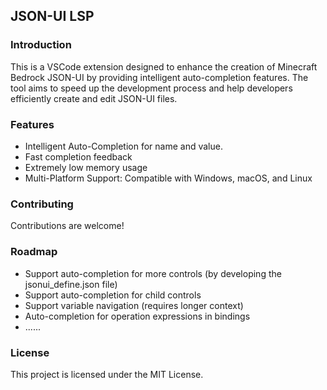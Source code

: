 ## JSON-UI LSP
### Introduction
This is a VSCode extension designed to enhance the creation of Minecraft Bedrock JSON-UI by providing intelligent auto-completion features. The tool aims to speed up the development process and help developers efficiently create and edit JSON-UI files.

### Features
- Intelligent Auto-Completion for name and value.
- Fast completion feedback
- Extremely low memory usage
- Multi-Platform Support: Compatible with Windows, macOS, and Linux

### Contributing
Contributions are welcome!

### Roadmap

- Support auto-completion for more controls (by developing the jsonui_define.json file)
- Support auto-completion for child controls
- Support variable navigation (requires longer context)
- Auto-completion for operation expressions in bindings
- ......

### License
This project is licensed under the MIT License.